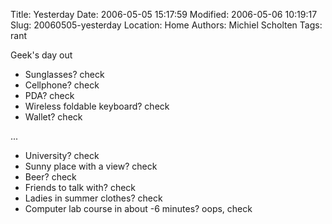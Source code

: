 Title: Yesterday
Date: 2006-05-05 15:17:59
Modified: 2006-05-06 10:19:17
Slug: 20060505-yesterday
Location: Home
Authors: Michiel Scholten
Tags: rant

<p>Geek's day out</p>

<ul>
<li>Sunglasses? check</li>
<li>Cellphone? check</li>
<li>PDA? check</li>
<li>Wireless foldable keyboard? check</li>
<li>Wallet? check</li>
</ul>
<p>...</p>
<ul>
<li>University? check</li>
<li>Sunny place with a view? check</li>
<li>Beer? check</li>
<li>Friends to talk with? check</li>
<li>Ladies in summer clothes? check</li>
<li>Computer lab course in about -6 minutes? oops, check</li>
</ul>
